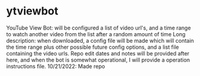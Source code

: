 # ytviewbot
YouTube View Bot: will be configured a list of video url's, and a time range to watch another video from the list after a random amount of time
Long description: when downloaded, a config file will be made which will contain the time range plus other possible future config options, and a list file containing the video urls.
Repo edit dates and notes will be provided after here, and when the bot is somewhat operational, I will provide a operation instructions file.
  10/21/2022: Made repo
